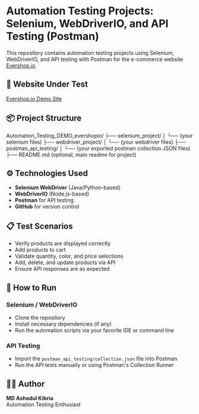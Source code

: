 # Automation Testing Projects: Selenium, WebDriverIO, and API Testing (Postman)

This repository contains automation testing projects using Selenium, WebDriverIO, and API testing with Postman for the e-commerce website [Evershop.io](https://demo.evershop.io/).

## 🛒 Website Under Test
[Evershop.io Demo Site](https://demo.evershop.io/)

## 📦 Project Structure
Automation_Testing_DEMO_evershopio/
├── selenium_project/
│   └── (your selenium files)
├── webdriver_project/
│   └── (your webdriver files)
├── postman_api_testing/
│   └── (your exported postman collection JSON files)
├── README.md (optional, main readme for project)


## ⚙️ Technologies Used
- **Selenium WebDriver** (Java/Python-based)
- **WebDriverIO** (Node.js-based)
- **Postman** for API testing
- **GitHub** for version control

## 📋 Test Scenarios
- Verify products are displayed correctly
- Add products to cart
- Validate quantity, color, and price selections
- Add, delete, and update products via API
- Ensure API responses are as expected

## 🚀 How to Run
### Selenium / WebDriverIO
- Clone the repository
- Install necessary dependencies (if any)
- Run the automation scripts via your favorite IDE or command line

### API Testing
- Import the `postman_api_testing/collection.json` file into Postman
- Run the API tests manually or using Postman's Collection Runner

## 👨‍💻 Author
**MD Ashadul Kibria**  
Automation Testing Enthusiast
